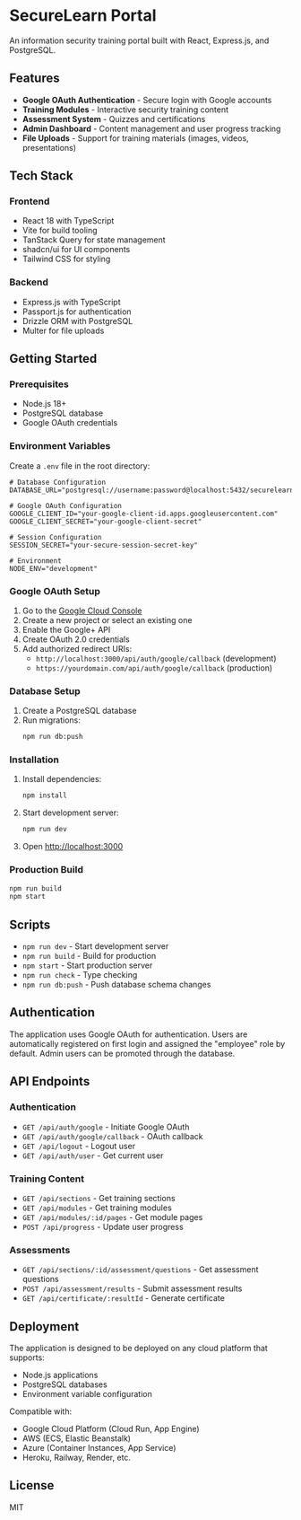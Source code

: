 # SecureLearn Portal

An information security training portal built with React, Express.js, and PostgreSQL.

## Features

- **Google OAuth Authentication** - Secure login with Google accounts
- **Training Modules** - Interactive security training content
- **Assessment System** - Quizzes and certifications
- **Admin Dashboard** - Content management and user progress tracking
- **File Uploads** - Support for training materials (images, videos, presentations)

## Tech Stack

### Frontend
- React 18 with TypeScript
- Vite for build tooling
- TanStack Query for state management
- shadcn/ui for UI components
- Tailwind CSS for styling

### Backend
- Express.js with TypeScript
- Passport.js for authentication
- Drizzle ORM with PostgreSQL
- Multer for file uploads

## Getting Started

### Prerequisites

- Node.js 18+ 
- PostgreSQL database
- Google OAuth credentials

### Environment Variables

Create a `.env` file in the root directory:

```env
# Database Configuration
DATABASE_URL="postgresql://username:password@localhost:5432/securelearn_db"

# Google OAuth Configuration  
GOOGLE_CLIENT_ID="your-google-client-id.apps.googleusercontent.com"
GOOGLE_CLIENT_SECRET="your-google-client-secret"

# Session Configuration
SESSION_SECRET="your-secure-session-secret-key"

# Environment
NODE_ENV="development"
```

### Google OAuth Setup

1. Go to the [Google Cloud Console](https://console.cloud.google.com/)
2. Create a new project or select an existing one
3. Enable the Google+ API
4. Create OAuth 2.0 credentials
5. Add authorized redirect URIs:
   - `http://localhost:3000/api/auth/google/callback` (development)
   - `https://yourdomain.com/api/auth/google/callback` (production)

### Database Setup

1. Create a PostgreSQL database
2. Run migrations:
   ```bash
   npm run db:push
   ```

### Installation

1. Install dependencies:
   ```bash
   npm install
   ```

2. Start development server:
   ```bash
   npm run dev
   ```

3. Open [http://localhost:3000](http://localhost:3000)

### Production Build

```bash
npm run build
npm start
```

## Scripts

- `npm run dev` - Start development server
- `npm run build` - Build for production
- `npm start` - Start production server
- `npm run check` - Type checking
- `npm run db:push` - Push database schema changes

## Authentication

The application uses Google OAuth for authentication. Users are automatically registered on first login and assigned the "employee" role by default. Admin users can be promoted through the database.

## API Endpoints

### Authentication
- `GET /api/auth/google` - Initiate Google OAuth
- `GET /api/auth/google/callback` - OAuth callback
- `GET /api/logout` - Logout user
- `GET /api/auth/user` - Get current user

### Training Content
- `GET /api/sections` - Get training sections
- `GET /api/modules` - Get training modules  
- `GET /api/modules/:id/pages` - Get module pages
- `POST /api/progress` - Update user progress

### Assessments
- `GET /api/sections/:id/assessment/questions` - Get assessment questions
- `POST /api/assessment/results` - Submit assessment results
- `GET /api/certificate/:resultId` - Generate certificate

## Deployment

The application is designed to be deployed on any cloud platform that supports:
- Node.js applications
- PostgreSQL databases
- Environment variable configuration

Compatible with:
- Google Cloud Platform (Cloud Run, App Engine)
- AWS (ECS, Elastic Beanstalk)
- Azure (Container Instances, App Service)
- Heroku, Railway, Render, etc.

## License

MIT